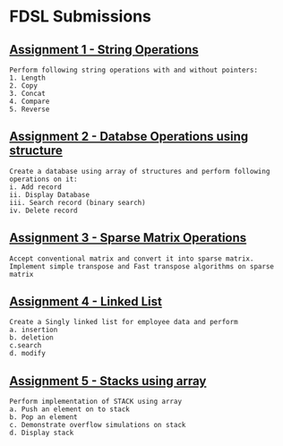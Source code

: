 # FDSL Submissions
## [Assignment 1 - String Operations](/Assignment_1)
    Perform following string operations with and without pointers:
    1. Length 
    2. Copy
    3. Concat 
    4. Compare 
    5. Reverse
## [Assignment 2 - Databse Operations using structure](/Assignment_2)
    Create a database using array of structures and perform following operations on it:
    i. Add record 
    ii. Display Database 
    iii. Search record (binary search) 
    iv. Delete record
## [Assignment 3 - Sparse Matrix Operations](/Assignment_3)
    Accept conventional matrix and convert it into sparse matrix. 
    Implement simple transpose and Fast transpose algorithms on sparse matrix
## [Assignment 4 - Linked List](/Assignment_4)
    Create a Singly linked list for employee data and perform 
    a. insertion 
    b. deletion 
    c.search 
    d. modify
## [Assignment 5 - Stacks using array](/Assignment_5)
    Perform implementation of STACK using array
    a. Push an element on to stack
    b. Pop an element
    c. Demonstrate overflow simulations on stack
    d. Display stack
